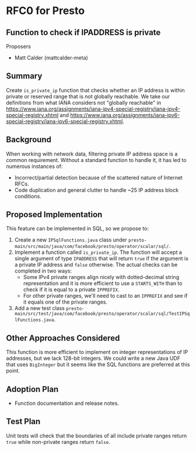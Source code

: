 # **RFC0 for Presto**

## Function to check if IPADDRESS is private

Proposers
* Matt Calder (mattcalder-meta)

## Summary

Create `is_private_ip` function that checks whether an IP address is within private or reserved range that is not globally reachable. We take our definitions from what IANA considers not "globally reachable" in
https://www.iana.org/assignments/iana-ipv4-special-registry/iana-ipv4-special-registry.xhtml and
https://www.iana.org/assignments/iana-ipv6-special-registry/iana-ipv6-special-registry.xhtml.

## Background

When working with network data, filtering private IP address space is a common requirement. Without a standard function to handle it, it has led to numerous instances of:
* Incorrect/partial detection because of the scattered nature of Internet RFCs.
* Code duplication and general clutter to handle ~25 IP address block conditions.

## Proposed Implementation

This feature can be implemented in SQL, so we propose to:
1. Create a new `IPSqlFunctions.java` class under `presto-main/src/main/java/com/facebook/presto/operator/scalar/sql/`.
2. Implement a function called `is_private_ip`. The function will accept a single argument of type `IPADDRESS` that will return `true`
if the argument is a private IP address and `false` otherwise. The actual checks can be completed in two ways:
    * Some IPv4 private ranges align nicely with dotted-decimal string representation and it is more efficient to use a `STARTS_WITH` than to check if it is equal to a private `IPPREFIX`.
    * For other private ranges, we'll need to cast to an `IPPREFIX` and see if it equals one of the private ranges.
3. Add a new test class `presto-main/src/test/java/com/facebook/presto/operator/scalar/sql/TestIPSqlFunctions.java`.


## Other Approaches Considered

This function is more efficient to implement on integer representations of IP addresses, but we lack 128-bit integers.
We could write a new Java UDF that uses `BigInteger` but it seems like the SQL functions are preferred at this point.

## Adoption Plan

- Function documentation and release notes.

## Test Plan

Unit tests will check that the boundaries of all include private ranges return `true` while non-private ranges return `false`.
